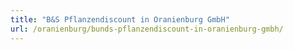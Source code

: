 ```yaml
---
title: "B&S Pflanzendiscount in Oranienburg GmbH"
url: /oranienburg/bunds-pflanzendiscount-in-oranienburg-gmbh/
---
```

